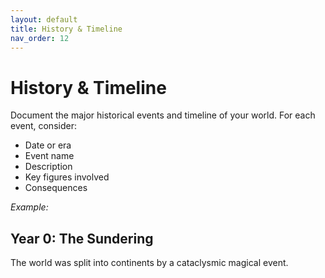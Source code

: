 ```yaml
---
layout: default
title: History & Timeline
nav_order: 12
---
```


# History & Timeline

Document the major historical events and timeline of your world. For each event, consider:

- Date or era
- Event name
- Description
- Key figures involved
- Consequences

_Example:_

## Year 0: The Sundering
The world was split into continents by a cataclysmic magical event.
